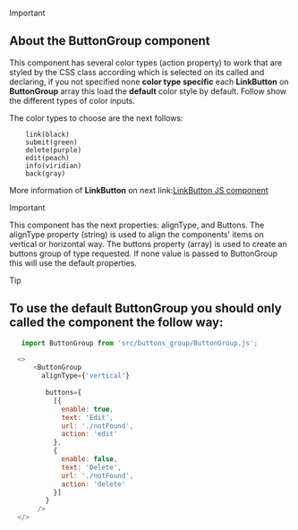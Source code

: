 

> [!IMPORTANT]
> ## About the ButtonGroup component
>
>This component has several color types (action property) to work that are styled by the CSS class according which is selected on its called and declaring, if you not specified none **color type specific** each **LinkButton** on **ButtonGroup** array this load the **default** color style by default. Follow show the different types of color inputs.

The color types to choose are the next follows:
```
    link(black)
    submit(green)
    delete(purple)
    edit(peach)
    info(viridian)
    back(gray)
```
More information of **LinkButton** on next link:[LinkButton JS component](https://github.com/johnnydldev/reactClientEnterpriseAPI/blob/main/src/link_button) 

> [!IMPORTANT] 
> This component has the next properties: alignType, and Buttons.
> The alignType property (string) is used to align the components' items on vertical or horizontal way.
> The buttons property (array) is used to create an buttons group of type requested.
> If none value is passed to ButtonGroup this will use the default properties. 

> [!TIP]
> ## To use the default ButtonGroup you should only called the component the follow way:
>
> ```javascript
>    import ButtonGroup from 'src/buttons_group/ButtonGroup.js';
>
>   <>
>       <ButtonGroup
>         alignType={'vertical'}
>         
>          buttons={
>            [{
>              enable: true,
>              text: 'Edit',
>              url: './notFound',
>              action: 'edit'
>            },
>            {
>              enable: false,
>              text: 'Delete',
>              url: './notFound',
>              action: 'delete'
>            }]
>          } 
>        />
>   </>
>
> ```






